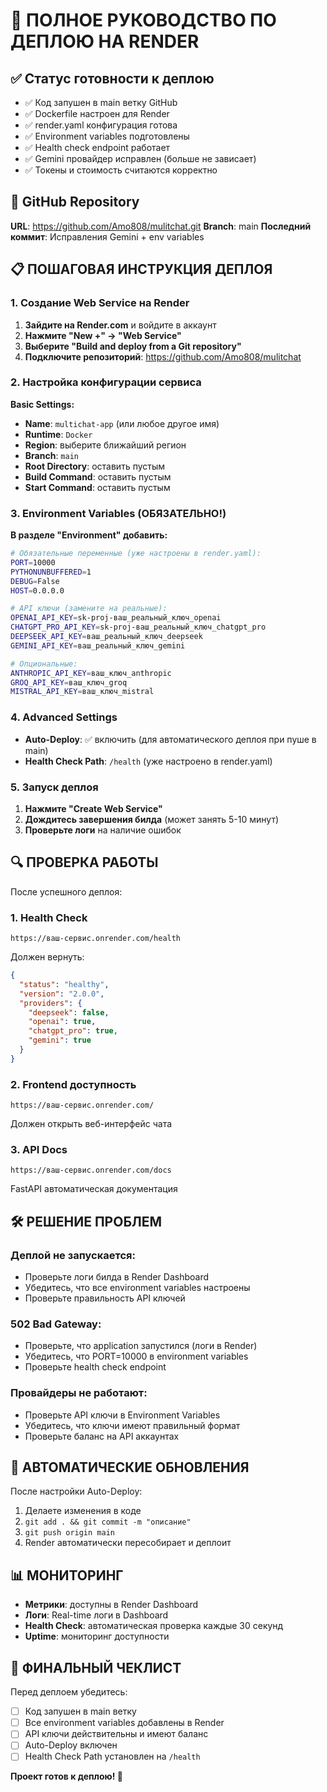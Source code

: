 # 🚀 ПОЛНОЕ РУКОВОДСТВО ПО ДЕПЛОЮ НА RENDER

## ✅ Статус готовности к деплою
- ✅ Код запушен в main ветку GitHub
- ✅ Dockerfile настроен для Render  
- ✅ render.yaml конфигурация готова
- ✅ Environment variables подготовлены
- ✅ Health check endpoint работает
- ✅ Gemini провайдер исправлен (больше не зависает)
- ✅ Токены и стоимость считаются корректно

## 🔗 GitHub Repository
**URL**: https://github.com/Amo808/mulitchat.git
**Branch**: main
**Последний коммит**: Исправления Gemini + env variables

## 📋 ПОШАГОВАЯ ИНСТРУКЦИЯ ДЕПЛОЯ

### 1. Создание Web Service на Render

1. **Зайдите на Render.com** и войдите в аккаунт
2. **Нажмите "New +" → "Web Service"**
3. **Выберите "Build and deploy from a Git repository"**
4. **Подключите репозиторий**: https://github.com/Amo808/mulitchat

### 2. Настройка конфигурации сервиса

**Basic Settings:**
- **Name**: `multichat-app` (или любое другое имя)
- **Runtime**: `Docker`
- **Region**: выберите ближайший регион
- **Branch**: `main`
- **Root Directory**: оставить пустым
- **Build Command**: оставить пустым
- **Start Command**: оставить пустым

### 3. Environment Variables (ОБЯЗАТЕЛЬНО!)

**В разделе "Environment" добавить:**

```bash
# Обязательные переменные (уже настроены в render.yaml):
PORT=10000
PYTHONUNBUFFERED=1
DEBUG=False
HOST=0.0.0.0

# API ключи (замените на реальные):
OPENAI_API_KEY=sk-proj-ваш_реальный_ключ_openai
CHATGPT_PRO_API_KEY=sk-proj-ваш_реальный_ключ_chatgpt_pro
DEEPSEEK_API_KEY=ваш_реальный_ключ_deepseek
GEMINI_API_KEY=ваш_реальный_ключ_gemini

# Опциональные:
ANTHROPIC_API_KEY=ваш_ключ_anthropic
GROQ_API_KEY=ваш_ключ_groq
MISTRAL_API_KEY=ваш_ключ_mistral
```

### 4. Advanced Settings

- **Auto-Deploy**: ✅ включить (для автоматического деплоя при пуше в main)
- **Health Check Path**: `/health` (уже настроено в render.yaml)

### 5. Запуск деплоя

1. **Нажмите "Create Web Service"**
2. **Дождитесь завершения билда** (может занять 5-10 минут)
3. **Проверьте логи** на наличие ошибок

## 🔍 ПРОВЕРКА РАБОТЫ

После успешного деплоя:

### 1. Health Check
```
https://ваш-сервис.onrender.com/health
```
Должен вернуть:
```json
{
  "status": "healthy",
  "version": "2.0.0", 
  "providers": {
    "deepseek": false,
    "openai": true,
    "chatgpt_pro": true,
    "gemini": true
  }
}
```

### 2. Frontend доступность
```
https://ваш-сервис.onrender.com/
```
Должен открыть веб-интерфейс чата

### 3. API Docs
```
https://ваш-сервис.onrender.com/docs
```
FastAPI автоматическая документация

## 🛠️ РЕШЕНИЕ ПРОБЛЕМ

### Деплой не запускается:
- Проверьте логи билда в Render Dashboard
- Убедитесь, что все environment variables настроены
- Проверьте правильность API ключей

### 502 Bad Gateway:
- Проверьте, что application запустился (логи в Render)
- Убедитесь, что PORT=10000 в environment variables
- Проверьте health check endpoint

### Провайдеры не работают:
- Проверьте API ключи в Environment Variables
- Убедитесь, что ключи имеют правильный формат
- Проверьте баланс на API аккаунтах

## 🔄 АВТОМАТИЧЕСКИЕ ОБНОВЛЕНИЯ

После настройки Auto-Deploy:
1. Делаете изменения в коде
2. `git add . && git commit -m "описание"`  
3. `git push origin main`
4. Render автоматически пересобирает и деплоит

## 📊 МОНИТОРИНГ

- **Метрики**: доступны в Render Dashboard
- **Логи**: Real-time логи в Dashboard
- **Health Check**: автоматическая проверка каждые 30 секунд
- **Uptime**: мониторинг доступности

## 🎯 ФИНАЛЬНЫЙ ЧЕКЛИСТ

Перед деплоем убедитесь:
- [ ] Код запушен в main ветку
- [ ] Все environment variables добавлены в Render
- [ ] API ключи действительны и имеют баланс
- [ ] Auto-Deploy включен
- [ ] Health Check Path установлен на `/health`

**Проект готов к деплою! 🚀**
